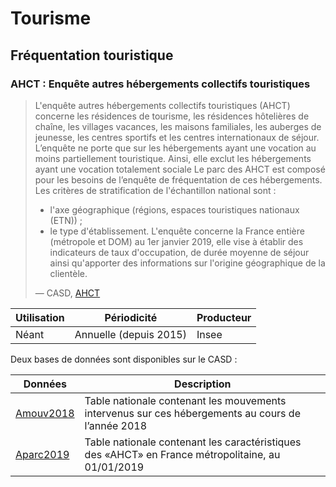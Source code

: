 # Tourisme

## Fréquentation touristique

### AHCT : Enquête autres hébergements collectifs touristiques

> L'enquête autres hébergements collectifs touristiques (AHCT) concerne les résidences de tourisme, les résidences hôtelières de chaîne, les villages vacances, les maisons familiales, les auberges de jeunesse, les centres sportifs et les centres internationaux de séjour. L’enquête ne porte que sur les hébergements ayant une vocation au moins partiellement touristique. Ainsi, elle exclut les hébergements ayant une vocation totalement sociale Le parc des AHCT est composé pour les besoins de l’enquête de fréquentation de ces hébergements. Les critères de stratification de l'échantillon national sont :
>
> * l'axe géographique (régions, espaces touristiques nationaux (ETN)) ;
> * le type d'établissement. L'enquête concerne la France entière (métropole et DOM) au 1er janvier 2019, elle vise à établir des indicateurs de taux d'occupation, de durée moyenne de séjour ainsi qu'apporter des informations sur l'origine géographique de la clientèle.
>
> — CASD, [AHCT](https://www.casd.eu/source/enquete-autres-hebergements-collectifs-touristiques/)

| Utilisation | Périodicité            | Producteur |
| ----------- | ---------------------- | ---------- |
| Néant       | Annuelle (depuis 2015) | Insee      |

Deux bases de données sont disponibles sur le CASD :

| Données                                                                                            | Description                                                                                       |
| -------------------------------------------------------------------------------------------------- | ------------------------------------------------------------------------------------------------- |
| [Amouv2018](https://www.casd.eu/source/enquete-autres-hebergements-collectifs-touristiques/?tab=1) | Table nationale contenant les mouvements intervenus sur ces hébergements au cours de l’année 2018 |
| [Aparc2019](https://www.casd.eu/source/enquete-autres-hebergements-collectifs-touristiques/?tab=2) | Table nationale contenant les caractéristiques des «AHCT» en France métropolitaine, au 01/01/2019 |
